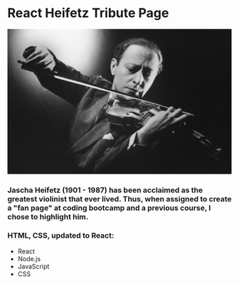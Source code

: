 # React Heifetz Tribute Page

![](JaschaHeifetzPlaying.jpg)

### Jascha Heifetz (1901 - 1987) has been acclaimed as the greatest violinist that ever lived. Thus, when assigned to create a "fan page" at coding bootcamp and a previous course, I chose to highlight him. 

### HTML, CSS, updated to React:

- React
- Node.js
- JavaScript
- CSS 